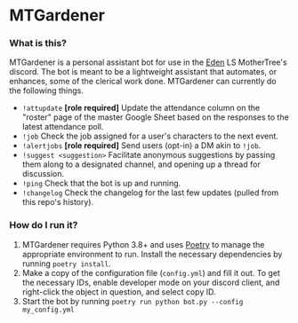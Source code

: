 # MTGardener

### What is this?

MTGardener is a personal assistant bot for use in the [Eden](https://edenxi.com/) LS MotherTree's discord. The bot is meant to be a lightweight assistant that automates, or enhances, some of the clerical work done. MTGardener can currently do the following things.
- `!attupdate` **[role required]** Update the attendance column on the "roster" page of the master Google Sheet based on the responses to the latest attendance poll.
- `!job` Check the job assigned for a user's characters to the next event.
- `!alertjobs` **[role required]** Send users (opt-in) a DM akin to `!job`.
- `!suggest <suggestion>` Facilitate anonymous suggestions by passing them along to a designated channel, and opening up a thread for discussion.
- `!ping` Check that the bot is up and running.
- `!changelog` Check the changelog for the last few updates (pulled from this repo's history).  


### How do I run it?

1. MTGardener requires Python 3.8+ and uses [Poetry](https://python-poetry.org/) to manage the appropriate environment to run. Install the necessary dependencies by running `poetry install`.
2. Make a copy of the configuration file (`config.yml`) and fill it out. To get the necessary IDs, enable developer mode on your discord client, and right-click the object in question, and select copy ID.
3. Start the bot by running `poetry run python bot.py --config my_config.yml` 
